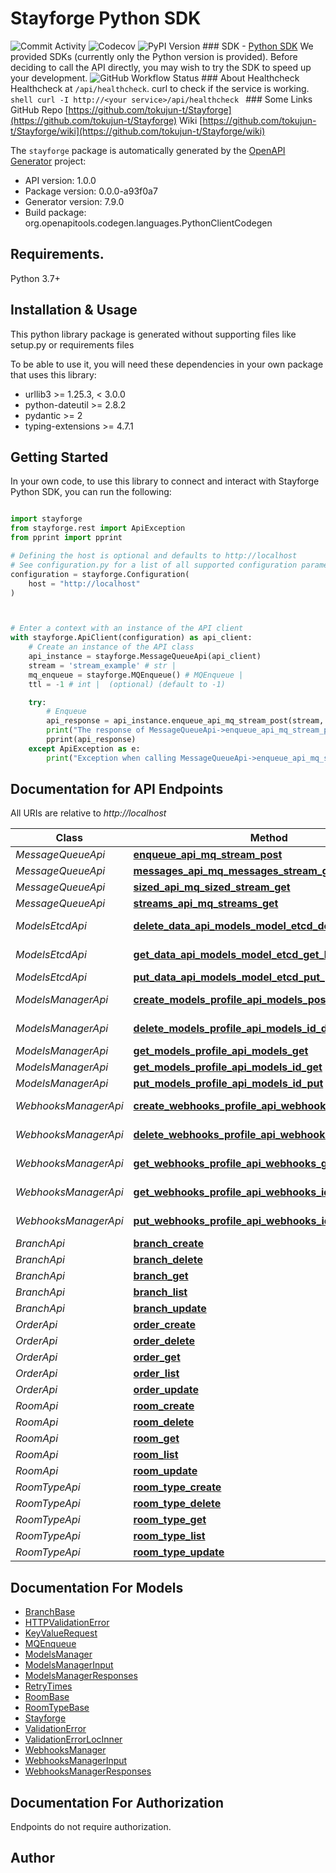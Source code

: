 # Stayforge Python SDK
![Commit Activity](https://img.shields.io/github/commit-activity/m/tokujun-t/stayforge) ![Codecov](https://codecov.io/gh/tokujun-t/stayforge/branch/main/graph/badge.svg) ![PyPI Version](https://img.shields.io/pypi/v/stayforge)  ### SDK  - [Python SDK](https://github.com/tokujun-t/stayforge-python)  We provided SDKs (currently only the Python version is provided). Before deciding to call the API directly, you may wish to try the SDK to speed up your development.  ![GitHub Workflow Status](https://github.com/tokujun-t/Stayforge/actions/workflows/python-sdk.yml/badge.svg)   ### About Healthcheck  Healthcheck at `/api/healthcheck`. curl to check if the service is working.  ```shell curl -I http://<your service>/api/healthcheck ``` ### Some Links  GitHub Repo [https://github.com/tokujun-t/Stayforge](https://github.com/tokujun-t/Stayforge)  Wiki [https://github.com/tokujun-t/Stayforge/wiki](https://github.com/tokujun-t/Stayforge/wiki) 

The `stayforge` package is automatically generated by the [OpenAPI Generator](https://openapi-generator.tech) project:

- API version: 1.0.0
- Package version: 0.0.0-a93f0a7
- Generator version: 7.9.0
- Build package: org.openapitools.codegen.languages.PythonClientCodegen

## Requirements.

Python 3.7+

## Installation & Usage

This python library package is generated without supporting files like setup.py or requirements files

To be able to use it, you will need these dependencies in your own package that uses this library:

* urllib3 >= 1.25.3, < 3.0.0
* python-dateutil >= 2.8.2
* pydantic >= 2
* typing-extensions >= 4.7.1

## Getting Started

In your own code, to use this library to connect and interact with Stayforge Python SDK,
you can run the following:

```python

import stayforge
from stayforge.rest import ApiException
from pprint import pprint

# Defining the host is optional and defaults to http://localhost
# See configuration.py for a list of all supported configuration parameters.
configuration = stayforge.Configuration(
    host = "http://localhost"
)



# Enter a context with an instance of the API client
with stayforge.ApiClient(configuration) as api_client:
    # Create an instance of the API class
    api_instance = stayforge.MessageQueueApi(api_client)
    stream = 'stream_example' # str | 
    mq_enqueue = stayforge.MQEnqueue() # MQEnqueue | 
    ttl = -1 # int |  (optional) (default to -1)

    try:
        # Enqueue
        api_response = api_instance.enqueue_api_mq_stream_post(stream, mq_enqueue, ttl=ttl)
        print("The response of MessageQueueApi->enqueue_api_mq_stream_post:\n")
        pprint(api_response)
    except ApiException as e:
        print("Exception when calling MessageQueueApi->enqueue_api_mq_stream_post: %s\n" % e)

```

## Documentation for API Endpoints

All URIs are relative to *http://localhost*

Class | Method | HTTP request | Description
------------ | ------------- | ------------- | -------------
*MessageQueueApi* | [**enqueue_api_mq_stream_post**](stayforge/docs/MessageQueueApi.md#enqueue_api_mq_stream_post) | **POST** /api/mq/{stream} | Enqueue
*MessageQueueApi* | [**messages_api_mq_messages_stream_get**](stayforge/docs/MessageQueueApi.md#messages_api_mq_messages_stream_get) | **GET** /api/mq/messages/{stream} | Messages
*MessageQueueApi* | [**sized_api_mq_sized_stream_get**](stayforge/docs/MessageQueueApi.md#sized_api_mq_sized_stream_get) | **GET** /api/mq/sized/{stream} | Sized
*MessageQueueApi* | [**streams_api_mq_streams_get**](stayforge/docs/MessageQueueApi.md#streams_api_mq_streams_get) | **GET** /api/mq/streams | Streams
*ModelsEtcdApi* | [**delete_data_api_models_model_etcd_delete_key_delete**](stayforge/docs/ModelsEtcdApi.md#delete_data_api_models_model_etcd_delete_key_delete) | **DELETE** /api/models/{model}/etcd/delete/{key} | Delete Data
*ModelsEtcdApi* | [**get_data_api_models_model_etcd_get_key_get**](stayforge/docs/ModelsEtcdApi.md#get_data_api_models_model_etcd_get_key_get) | **GET** /api/models/{model}/etcd/get/{key} | Get Data
*ModelsEtcdApi* | [**put_data_api_models_model_etcd_put_post**](stayforge/docs/ModelsEtcdApi.md#put_data_api_models_model_etcd_put_post) | **POST** /api/models/{model}/etcd/put | Put Data
*ModelsManagerApi* | [**create_models_profile_api_models_post**](stayforge/docs/ModelsManagerApi.md#create_models_profile_api_models_post) | **POST** /api/models/ | Create Models Profile
*ModelsManagerApi* | [**delete_models_profile_api_models_id_delete**](stayforge/docs/ModelsManagerApi.md#delete_models_profile_api_models_id_delete) | **DELETE** /api/models/{id} | Delete Models Profile
*ModelsManagerApi* | [**get_models_profile_api_models_get**](stayforge/docs/ModelsManagerApi.md#get_models_profile_api_models_get) | **GET** /api/models/ | Get Models Profile
*ModelsManagerApi* | [**get_models_profile_api_models_id_get**](stayforge/docs/ModelsManagerApi.md#get_models_profile_api_models_id_get) | **GET** /api/models/{id} | Get Models Profile
*ModelsManagerApi* | [**put_models_profile_api_models_id_put**](stayforge/docs/ModelsManagerApi.md#put_models_profile_api_models_id_put) | **PUT** /api/models/{id} | Put Models Profile
*WebhooksManagerApi* | [**create_webhooks_profile_api_webhooks_post**](stayforge/docs/WebhooksManagerApi.md#create_webhooks_profile_api_webhooks_post) | **POST** /api/webhooks/ | Create Webhooks Profile
*WebhooksManagerApi* | [**delete_webhooks_profile_api_webhooks_id_delete**](stayforge/docs/WebhooksManagerApi.md#delete_webhooks_profile_api_webhooks_id_delete) | **DELETE** /api/webhooks/{id} | Delete Webhooks Profile
*WebhooksManagerApi* | [**get_webhooks_profile_api_webhooks_get**](stayforge/docs/WebhooksManagerApi.md#get_webhooks_profile_api_webhooks_get) | **GET** /api/webhooks/ | Get Webhooks Profile
*WebhooksManagerApi* | [**get_webhooks_profile_api_webhooks_id_get**](stayforge/docs/WebhooksManagerApi.md#get_webhooks_profile_api_webhooks_id_get) | **GET** /api/webhooks/{id} | Get Webhooks Profile
*WebhooksManagerApi* | [**put_webhooks_profile_api_webhooks_id_put**](stayforge/docs/WebhooksManagerApi.md#put_webhooks_profile_api_webhooks_id_put) | **PUT** /api/webhooks/{id} | Put Webhooks Profile
*BranchApi* | [**branch_create**](stayforge/docs/BranchApi.md#branch_create) | **POST** /api/v1/branch/ | branch_create
*BranchApi* | [**branch_delete**](stayforge/docs/BranchApi.md#branch_delete) | **DELETE** /api/v1/branch/{id} | branch_delete
*BranchApi* | [**branch_get**](stayforge/docs/BranchApi.md#branch_get) | **GET** /api/v1/branch/{id} | branch_get
*BranchApi* | [**branch_list**](stayforge/docs/BranchApi.md#branch_list) | **GET** /api/v1/branch/ | branch_list
*BranchApi* | [**branch_update**](stayforge/docs/BranchApi.md#branch_update) | **PUT** /api/v1/branch/{id} | branch_update
*OrderApi* | [**order_create**](stayforge/docs/OrderApi.md#order_create) | **POST** /api/v1/order/ | order_create
*OrderApi* | [**order_delete**](stayforge/docs/OrderApi.md#order_delete) | **DELETE** /api/v1/order/{id} | order_delete
*OrderApi* | [**order_get**](stayforge/docs/OrderApi.md#order_get) | **GET** /api/v1/order/{id} | order_get
*OrderApi* | [**order_list**](stayforge/docs/OrderApi.md#order_list) | **GET** /api/v1/order/ | order_list
*OrderApi* | [**order_update**](stayforge/docs/OrderApi.md#order_update) | **PUT** /api/v1/order/{id} | order_update
*RoomApi* | [**room_create**](stayforge/docs/RoomApi.md#room_create) | **POST** /api/v1/room/ | room_create
*RoomApi* | [**room_delete**](stayforge/docs/RoomApi.md#room_delete) | **DELETE** /api/v1/room/{id} | room_delete
*RoomApi* | [**room_get**](stayforge/docs/RoomApi.md#room_get) | **GET** /api/v1/room/{id} | room_get
*RoomApi* | [**room_list**](stayforge/docs/RoomApi.md#room_list) | **GET** /api/v1/room/ | room_list
*RoomApi* | [**room_update**](stayforge/docs/RoomApi.md#room_update) | **PUT** /api/v1/room/{id} | room_update
*RoomTypeApi* | [**room_type_create**](stayforge/docs/RoomTypeApi.md#room_type_create) | **POST** /api/v1/room_type/ | room_type_create
*RoomTypeApi* | [**room_type_delete**](stayforge/docs/RoomTypeApi.md#room_type_delete) | **DELETE** /api/v1/room_type/{id} | room_type_delete
*RoomTypeApi* | [**room_type_get**](stayforge/docs/RoomTypeApi.md#room_type_get) | **GET** /api/v1/room_type/{id} | room_type_get
*RoomTypeApi* | [**room_type_list**](stayforge/docs/RoomTypeApi.md#room_type_list) | **GET** /api/v1/room_type/ | room_type_list
*RoomTypeApi* | [**room_type_update**](stayforge/docs/RoomTypeApi.md#room_type_update) | **PUT** /api/v1/room_type/{id} | room_type_update


## Documentation For Models

 - [BranchBase](stayforge/docs/BranchBase.md)
 - [HTTPValidationError](stayforge/docs/HTTPValidationError.md)
 - [KeyValueRequest](stayforge/docs/KeyValueRequest.md)
 - [MQEnqueue](stayforge/docs/MQEnqueue.md)
 - [ModelsManager](stayforge/docs/ModelsManager.md)
 - [ModelsManagerInput](stayforge/docs/ModelsManagerInput.md)
 - [ModelsManagerResponses](stayforge/docs/ModelsManagerResponses.md)
 - [RetryTimes](stayforge/docs/RetryTimes.md)
 - [RoomBase](stayforge/docs/RoomBase.md)
 - [RoomTypeBase](stayforge/docs/RoomTypeBase.md)
 - [Stayforge](stayforge/docs/Stayforge.md)
 - [ValidationError](stayforge/docs/ValidationError.md)
 - [ValidationErrorLocInner](stayforge/docs/ValidationErrorLocInner.md)
 - [WebhooksManager](stayforge/docs/WebhooksManager.md)
 - [WebhooksManagerInput](stayforge/docs/WebhooksManagerInput.md)
 - [WebhooksManagerResponses](stayforge/docs/WebhooksManagerResponses.md)


<a id="documentation-for-authorization"></a>
## Documentation For Authorization

Endpoints do not require authorization.


## Author




